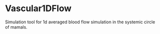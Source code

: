 Vascular1DFlow
==============

Simulation tool for 1d averaged blood flow simulation in the systemic circle of mamals.